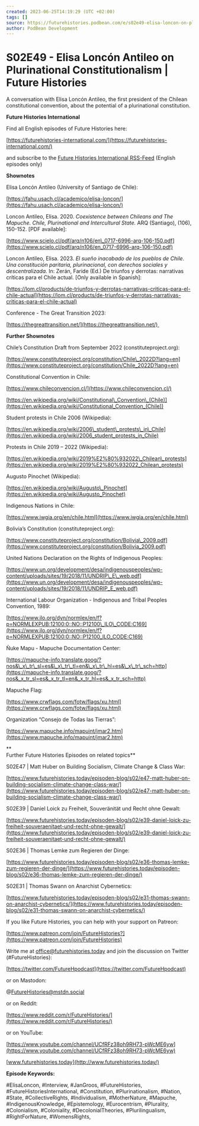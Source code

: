 ```yaml
---
created: 2023-06-25T14:19:29 (UTC +02:00)
tags: []
source: https://futurehistories.podbean.com/e/s02e49-elisa-loncon-on-plurinational-constitutionalism/
author: PodBean Development
---
```


# S02E49 - Elisa Loncón Antileo on Plurinational Constitutionalism | Future Histories

A conversation with Elisa Loncón Antileo, the first president of the Chilean constitutional convention, about the potential of a plurinational constitution.

**Future Histories International**

Find all English episodes of Future Histories here:

[https://futurehistories-international.com/](https://futurehistories-international.com/)

and subscribe to the [Future Histories International RSS-Feed](http://futurehistories-international.com/feed.xml) (English episodes only)

**Shownotes**

Elisa Loncón Antileo (University of Santiago de Chile):

[https://fahu.usach.cl/academico/elisa-loncon/](https://fahu.usach.cl/academico/elisa-loncon/)

  
Loncon Antileo, Elisa. 2020. _Coexistence between Chileans and The Mapuche. Chile, Plurinational and Intercultural State._ ARQ (Santiago), (106), 150-152. \[PDF available\]:

[https://www.scielo.cl/pdf/arq/n106/en\_0717-6996-arq-106-150.pdf](https://www.scielo.cl/pdf/arq/n106/en_0717-6996-arq-106-150.pdf)

  
Loncon Antileo, Elisa. 2023. _El sueño inacabado de los pueblos de Chile. Una constitución paritaria, plurinacional, con derechos sociales y descentralizada._ In: Zerán, Faride (Ed.) De triunfos y derrotas: narrativas críticas para el Chile actual. \[Only available in Spanish\]:

[https://lom.cl/products/de-triunfos-y-derrotas-narrativas-criticas-para-el-chile-actual](https://lom.cl/products/de-triunfos-y-derrotas-narrativas-criticas-para-el-chile-actual)

  
Conference - The Great Transition 2023:

[https://thegreattransition.net/](https://thegreattransition.net/) 

  
**Further Shownotes**

Chile’s Constitution Draft from September 2022 (constituteproject.org):

[https://www.constituteproject.org/constitution/Chile\_2022D?lang=en](https://www.constituteproject.org/constitution/Chile_2022D?lang=en)

  
Constitutional Convention in Chile:

[https://www.chileconvencion.cl/](https://www.chileconvencion.cl/)

[https://en.wikipedia.org/wiki/Constitutional\_Convention\_(Chile)](https://en.wikipedia.org/wiki/Constitutional_Convention_(Chile))

  
Student protests in Chile 2006 (Wikipedia):

[https://en.wikipedia.org/wiki/2006\_student\_protests\_in\_Chile](https://en.wikipedia.org/wiki/2006_student_protests_in_Chile)

  
Protests in Chile 2019 – 2022 (Wikipedia):

[https://en.wikipedia.org/wiki/2019%E2%80%932022\_Chilean\_protests](https://en.wikipedia.org/wiki/2019%E2%80%932022_Chilean_protests)

  
Augusto Pinochet (Wikipedia):

[https://en.wikipedia.org/wiki/Augusto\_Pinochet](https://en.wikipedia.org/wiki/Augusto_Pinochet)

  
Indigenous Nations in Chile:

[https://www.iwgia.org/en/chile.html](https://www.iwgia.org/en/chile.html)

  
Bolivia’s Constitution (constituteproject.org):

[https://www.constituteproject.org/constitution/Bolivia\_2009.pdf](https://www.constituteproject.org/constitution/Bolivia_2009.pdf)

  
United Nations Declaration on the Rights of Indigenous Peoples:

[https://www.un.org/development/desa/indigenouspeoples/wp-content/uploads/sites/19/2018/11/UNDRIP\_E\_web.pdf](https://www.un.org/development/desa/indigenouspeoples/wp-content/uploads/sites/19/2018/11/UNDRIP_E_web.pdf)

  
International Labour Organization - Indigenous and Tribal Peoples Convention, 1989:

[https://www.ilo.org/dyn/normlex/en/f?p=NORMLEXPUB:12100:0::NO::P12100\_ILO\_CODE:C169](https://www.ilo.org/dyn/normlex/en/f?p=NORMLEXPUB:12100:0::NO::P12100_ILO_CODE:C169)

  
Ñuke Mapu - Mapuche Documentation Center:

[https://mapuche-info.translate.goog/?nos&\_x\_tr\_sl=es&\_x\_tr\_tl=en&\_x\_tr\_hl=es&\_x\_tr\_sch=http](https://mapuche-info.translate.goog/?nos&_x_tr_sl=es&_x_tr_tl=en&_x_tr_hl=es&_x_tr_sch=http)

  
Mapuche Flag:

[https://www.crwflags.com/fotw/flags/xu.html](https://www.crwflags.com/fotw/flags/xu.html)

  
Organization “Consejo de Todas las Tierras”:

[https://www.mapuche.info/mapuint/jmar2.htm](https://www.mapuche.info/mapuint/jmar2.htm)

**  
Further Future Histories Episodes on related topics**

S02E47 | Matt Huber on Building Socialism, Climate Change & Class War:

[https://www.futurehistories.today/episoden-blog/s02/e47-matt-huber-on-building-socialism-climate-change-class-war/](https://www.futurehistories.today/episoden-blog/s02/e47-matt-huber-on-building-socialism-climate-change-class-war/)

  
S02E39 | Daniel Loick zu Freiheit, Souveränität und Recht ohne Gewalt:

[https://www.futurehistories.today/episoden-blog/s02/e39-daniel-loick-zu-freiheit-souveraenitaet-und-recht-ohne-gewalt/](https://www.futurehistories.today/episoden-blog/s02/e39-daniel-loick-zu-freiheit-souveraenitaet-und-recht-ohne-gewalt/)

  
S02E36 | Thomas Lemke zum Regieren der Dinge:

[https://www.futurehistories.today/episoden-blog/s02/e36-thomas-lemke-zum-regieren-der-dinge/](https://www.futurehistories.today/episoden-blog/s02/e36-thomas-lemke-zum-regieren-der-dinge/)

  
S02E31 | Thomas Swann on Anarchist Cybernetics:

[https://www.futurehistories.today/episoden-blog/s02/e31-thomas-swann-on-anarchist-cybernetics/](https://www.futurehistories.today/episoden-blog/s02/e31-thomas-swann-on-anarchist-cybernetics/)

  
If you like Future Histories, you can help with your support on Patreon:

[https://www.patreon.com/join/FutureHistories?](https://www.patreon.com/join/FutureHistories)

Write me at office@futurehistories.today and join the discussion on Twitter (#FutureHistories):

[https://twitter.com/FutureHpodcast](https://twitter.com/FutureHpodcast)

or on Mastodon:

@FutureHistories@mstdn.social

or on Reddit:

[https://www.reddit.com/r/FutureHistories/](https://www.reddit.com/r/FutureHistories/)

or on YouTube:

[https://www.youtube.com/channel/UCfRFz38oh9RH73-pWcME6yw](https://www.youtube.com/channel/UCfRFz38oh9RH73-pWcME6yw)

[www.futurehistories.today](http://www.futurehistories.today/)

**Episode Keywords:**

#ElisaLoncon, #Interview, #JanGroos, #FutureHistories, #FutureHistoriesInternational, #Constitution, #Plurinationalism, #Nation, #State, #CollectiveRights, #Individualism, #MotherNature, #Mapuche, #IndigenousKnowledge, #Epistemology, #Eurocentrism, #Plurality, #Colonialism, #Coloniality, #DecolonialTheories, #Plurilingualism, #RightForNature, #WomensRights,

